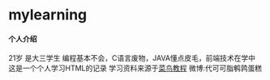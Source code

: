 # mylearning
#### 个人介绍
21岁 是大三学生
编程基本不会，C语言废物，JAVA懂点皮毛，前端技术在学中
这是一个个人学习HTML的记录
学习资料来源于[菜鸟教程](https://www.runoob.com/html/html-tutorial.html)
微博:代可可脂鹌鹑蛋糕
